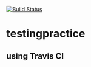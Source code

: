 [![Build Status](https://travis-ci.org/CetinaLuka/testingpractice.svg?branch=master)](https://travis-ci.org/CetinaLuka/testingpractice)

# testingpractice

## using Travis CI

